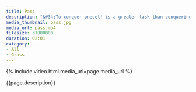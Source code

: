 ```yaml
---
title: Pass
description: "&#34;To conquer oneself is a greater task than conquering others.&#34; -- Buddha"
media_thumbnail: pass.jpg
media_url: pass.mp4
filesize: 37000000
duration: 02:01
category:
- All
- Grass
---
```


{% include video.html media_url=page.media_url %}

<div class="buddha_quote">{{page.description}}</div>

